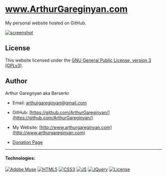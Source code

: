 # www.ArthurGareginyan.com

My personal website hosted on GitHub.

[![screenshot](https://github.com/ArthurGareginyan/authors-notepad/blob/master/screenshot.png)]()


## License

This website licensed under the [GNU General Public License, version 3 (GPLv3)](http://www.gnu.org/licenses/gpl-3.0.html).


## Author

Arthur Garegnyan aka Berserkr

* Email: arthurgareginyan@gmail.com

* GitHub: [https://github.com/ArthurGareginyan/](https://github.com/ArthurGareginyan/)

* My Website: [http://www.arthurgareginyan.com](http://www.arthurgareginyan.com)

* [Donation Page](http://www.arthurgareginyan.com/donate.html)


---
#### Technologies:

[![Adobe Muse](https://dl.dropboxusercontent.com/s/f6ag7kx7mdq8xbj/Adobe-Muse.png)]()
[![HTML5](https://cdn4.iconfinder.com/data/icons/flat-brand-logo-2/512/html5-64.png)]()
[![CSS3](https://cdn4.iconfinder.com/data/icons/flat-brand-logo-2/512/css3-64.png)]()
[![JS](https://dl.dropboxusercontent.com/s/zumy31fjzyj4p6z/JavaScript.png)]()
[![JQuery](https://dl.dropboxusercontent.com/s/dh75pqw99jhga8c/jQurery.png)]()
[![License](http://www.gnu.org/graphics/gplv3-127x51.png)](http://www.gnu.org/licenses/gpl-3.0.html)
